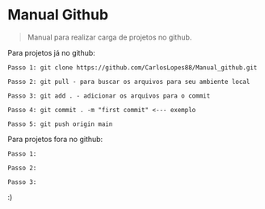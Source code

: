 # Manual Github

> Manual para realizar carga de projetos no github.

Para projetos já no github:

```
Passo 1: git clone https://github.com/CarlosLopes88/Manual_github.git

Passo 2: git pull - para buscar os arquivos para seu ambiente local

Passo 3: git add . - adicionar os arquivos para o commit

Passo 4: git commit . -m "first commit" <--- exemplo

Passo 5: git push origin main

```

Para projetos fora no github:


```
Passo 1: 

Passo 2: 

Passo 3: 

```

:)

